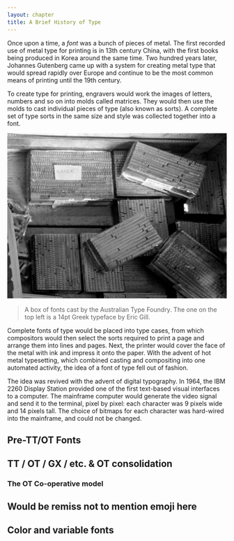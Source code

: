 ```yaml
---
layout: chapter
title: A Brief History of Type
---
```


Once upon a time, a *font* was a bunch of pieces of metal. The first recorded use of metal type for printing is in 13th century China, with the first books being produced in Korea around the same time. Two hundred years later, Johannes Gutenberg came up with a system for creating metal type that would spread rapidly over Europe and continue to be the most common means of printing until the 19th century.

To create type for printing, engravers would work the images of letters, numbers and so on into molds called matrices. They would then use the molds to cast individual pieces of type (also known as sorts). A complete set of type sorts in the same size and style was collected together into a font.

![font](history/fonts.jpg)

> A box of fonts cast by the Australian Type Foundry. The one on the top left is a 14pt Greek typeface by Eric Gill.

Complete fonts of type would be placed into type cases, from which compositors would then select the sorts required to print a page and arrange them into lines and pages. Next, the printer would cover the face of the metal with ink and impress it onto the paper. With the advent of hot metal typesetting, which combined casting and compositing into one automated activity, the idea of a font of type fell out of fashion.

The idea was revived with the advent of digital typography. In 1964, the IBM 2260 Display Station provided one of the first text-based visual interfaces to a computer. The mainframe computer would generate the video signal and send it to the terminal, pixel by pixel: each character was 9 pixels wide and 14 pixels tall. The choice of bitmaps for each character was hard-wired into the mainframe, and could not be changed.

## Pre-TT/OT Fonts


## TT / OT / GX / etc. & OT consolidation
### The OT Co-operative model
## Would be remiss not to mention emoji here
## Color and variable fonts
